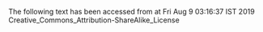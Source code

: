 The following text has been accessed from at Fri Aug 9 03:16:37 IST 2019
Creative_Commons_Attribution-ShareAlike_License
